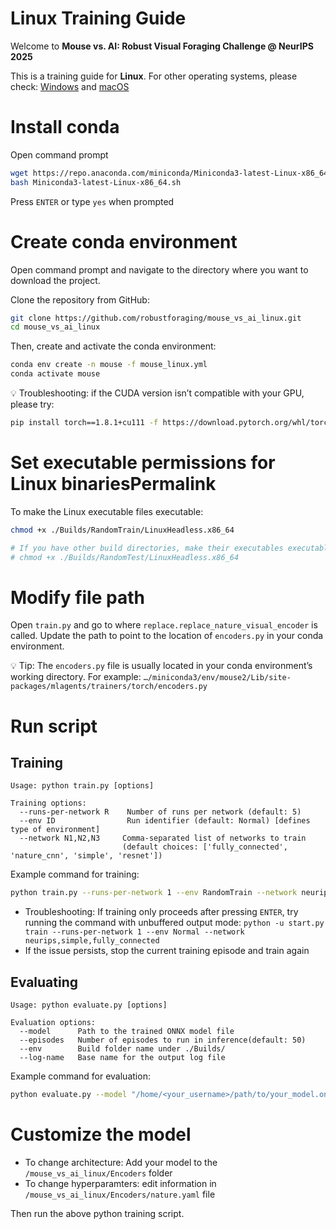 # Linux Training Guide

Welcome to **Mouse vs. AI: Robust Visual Foraging Challenge @ NeurIPS 2025**

This is a training guide for **Linux**. For other operating systems, please check:
[Windows](https://github.com/robustforaging/mouse_vs_ai_windows?tab=readme-ov-file#windows-training-guide) and [macOS](https://github.com/robustforaging/mouse_vs_ai_macOS?tab=readme-ov-file#macos-training-guide)

# Install conda
Open command prompt
```bash
wget https://repo.anaconda.com/miniconda/Miniconda3-latest-Linux-x86_64.sh
bash Miniconda3-latest-Linux-x86_64.sh
```

Press ```ENTER``` or type ```yes``` when prompted

# Create conda environment
Open command prompt and navigate to the directory where you want to download the project.

Clone the repository from GitHub:
```bash
git clone https://github.com/robustforaging/mouse_vs_ai_linux.git
cd mouse_vs_ai_linux
```

Then, create and activate the conda environment:
```bash
conda env create -n mouse -f mouse_linux.yml
conda activate mouse
``` 
💡 Troubleshooting: if the CUDA version isn’t compatible with your GPU, please try: 
```bash
pip install torch==1.8.1+cu111 -f https://download.pytorch.org/whl/torch_stable.html
```

# Set executable permissions for Linux binariesPermalink
To make the Linux executable files executable:
```bash
chmod +x ./Builds/RandomTrain/LinuxHeadless.x86_64

# If you have other build directories, make their executables executable too. For example:
# chmod +x ./Builds/RandomTest/LinuxHeadless.x86_64
```

# Modify file path
Open ```train.py``` and go to where ```replace.replace_nature_visual_encoder``` is called.
Update the path to point to the location of ```encoders.py``` in your conda environment.

💡 Tip: The ```encoders.py``` file is usually located in your conda environment’s working directory. For example: ```…/miniconda3/env/mouse2/Lib/site-packages/mlagents/trainers/torch/encoders.py```


# Run script


## Training
```text
Usage: python train.py [options]

Training options:
  --runs-per-network R    Number of runs per network (default: 5)
  --env ID                Run identifier (default: Normal) [defines type of environment]
  --network N1,N2,N3     Comma-separated list of networks to train
                         (default choices: ['fully_connected', 'nature_cnn', 'simple', 'resnet'])
```

Example command for training:

```bash
python train.py --runs-per-network 1 --env RandomTrain --network neurips,simple,fully_connected,resnet,alexnet
```
- Troubleshooting: If training only proceeds after pressing ```ENTER```, try running the command with unbuffered output mode:  ```python -u start.py train --runs-per-network 1 --env Normal --network neurips,simple,fully_connected``` 
- If the issue persists, stop the current training episode and train again

## Evaluating
```text
Usage: python evaluate.py [options]

Evaluation options:
  --model      Path to the trained ONNX model file
  --episodes   Number of episodes to run in inference(default: 50)
  --env        Build folder name under ./Builds/
  --log-name   Base name for the output log file
```

Example command for evaluation:
```bash
python evaluate.py --model "/home/<your_username>/path/to/your_model.onnx" --log-name "example.txt" --episodes 10
```

# Customize the model
- To change architecture: Add your model to the `/mouse_vs_ai_linux/Encoders` folder
- To change hyperparamters: edit information in `/mouse_vs_ai_linux/Encoders/nature.yaml` file

Then run the above python training script.
